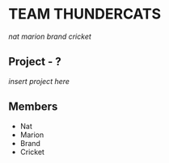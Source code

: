 # TEAM THUNDERCATS
_nat marion brand cricket_

## Project - ?
_insert project here_

## Members
* Nat
* Marion
* Brand
* Cricket